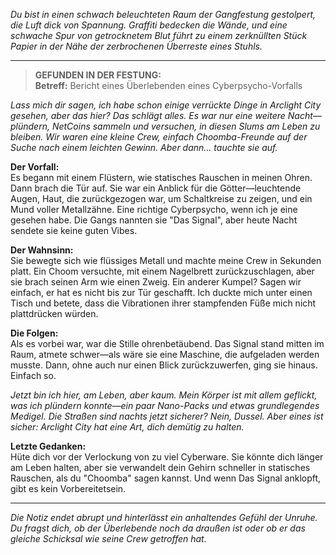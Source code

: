 _Du bist in einen schwach beleuchteten Raum der Gangfestung gestolpert, die Luft dick von Spannung. Graffiti bedecken die Wände, und eine schwache Spur von getrocknetem Blut führt zu einem zerknüllten Stück Papier in der Nähe der zerbrochenen Überreste eines Stuhls._

---

> **GEFUNDEN IN DER FESTUNG:**  
> **Betreff:** Bericht eines Überlebenden eines Cyberpsycho-Vorfalls

_Lass mich dir sagen, ich habe schon einige verrückte Dinge in Arclight City gesehen, aber das hier? Das schlägt alles. Es war nur eine weitere Nacht—plündern, NetCoins sammeln und versuchen, in diesen Slums am Leben zu bleiben. Wir waren eine kleine Crew, einfach Choomba-Freunde auf der Suche nach einem leichten Gewinn. Aber dann… tauchte sie auf._

**Der Vorfall:**  
Es begann mit einem Flüstern, wie statisches Rauschen in meinen Ohren. Dann brach die Tür auf. Sie war ein Anblick für die Götter—leuchtende Augen, Haut, die zurückgezogen war, um Schaltkreise zu zeigen, und ein Mund voller Metallzähne. Eine richtige Cyberpsycho, wenn ich je eine gesehen habe. Die Gangs nannten sie "Das Signal", aber heute Nacht sendete sie keine guten Vibes.

**Der Wahnsinn:**  
Sie bewegte sich wie flüssiges Metall und machte meine Crew in Sekunden platt. Ein Choom versuchte, mit einem Nagelbrett zurückzuschlagen, aber sie brach seinen Arm wie einen Zweig. Ein anderer Kumpel? Sagen wir einfach, er hat es nicht bis zur Tür geschafft. Ich duckte mich unter einen Tisch und betete, dass die Vibrationen ihrer stampfenden Füße mich nicht plattdrücken würden.

**Die Folgen:**  
Als es vorbei war, war die Stille ohrenbetäubend. Das Signal stand mitten im Raum, atmete schwer—als wäre sie eine Maschine, die aufgeladen werden musste. Dann, ohne auch nur einen Blick zurückzuwerfen, ging sie hinaus. Einfach so.

_Jetzt bin ich hier, am Leben, aber kaum. Mein Körper ist mit allem geflickt, was ich plündern konnte—ein paar Nano-Packs und etwas grundlegendes Medigel. Die Straßen sind nachts jetzt sicherer? Nein, Dussel. Aber eines ist sicher: Arclight City hat eine Art, dich demütig zu halten._

**Letzte Gedanken:**  
Hüte dich vor der Verlockung von zu viel Cyberware. Sie könnte dich länger am Leben halten, aber sie verwandelt dein Gehirn schneller in statisches Rauschen, als du "Choomba" sagen kannst. Und wenn Das Signal anklopft, gibt es kein Vorbereitetsein.

---

_Die Notiz endet abrupt und hinterlässt ein anhaltendes Gefühl der Unruhe. Du fragst dich, ob der Überlebende noch da draußen ist oder ob er das gleiche Schicksal wie seine Crew getroffen hat._
